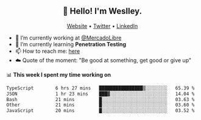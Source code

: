 <h2 align="center">👋 Hello! I'm Weslley.</h2>
<p align="center">
  <a href="http://weslleyneri.com.br">Website</a> •
  <a href="https://twitter.com/Weslley_Neri">Twitter</a> •
  <a href="https://www.linkedin.com/in/weslley-neri-3658908b">LinkedIn</a>
</p>


- 🔭 I’m currently working at [@MercadoLibre](https://github.com/mercadolibre)
- 🌱 I’m currently learning **Penetration Testing**
- 📫 How to reach me: [here](mailto:weslley39@gmail.com)
- ☁️ Quote of the moment: "Be good at something, get good or give up"

📊 **This week I spent my time working on**
<!--START_SECTION:waka-->

```txt
TypeScript        6 hrs 27 mins   ████████████████▒░░░░░░░░   65.39 %
JSON              1 hr 23 mins    ███▓░░░░░░░░░░░░░░░░░░░░░   14.04 %
Bash              21 mins         █░░░░░░░░░░░░░░░░░░░░░░░░   03.63 %
Other             21 mins         █░░░░░░░░░░░░░░░░░░░░░░░░   03.60 %
JavaScript        20 mins         █░░░░░░░░░░░░░░░░░░░░░░░░   03.52 %
```

<!--END_SECTION:waka-->

<!-- Inspired by https://github.com/gruselhaus/gruselhaus -->